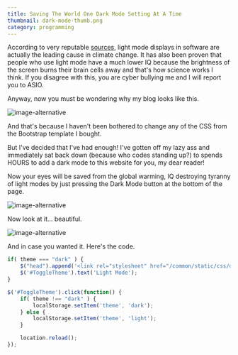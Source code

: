 ```yaml
---
title: Saving The World One Dark Mode Setting At A Time
thumbnail: dark-mode-thumb.png
category: programming
---
```


According to very reputable [sources](https://en.wikipedia.org/wiki/List_of_sauces), light mode displays in software are actually the leading cause in climate change. It has also been proven that people who use light mode have a much lower IQ because the brightness of the screen burns their brain cells away and that's how science works I think. If you disagree with this, you are cyber bullying me and I will report you to ASIO.

Anyway, now you must be wondering why my blog looks like this.

![image-alternative](https://cdn.halcyonnouveau.xyz/blog/img/dark-mode-no.png)

And that's because I haven't been bothered to change any of the CSS from the Bootstrap template I bought.

But I've decided that I've had enough! I've gotten off my lazy ass and immediately sat back down (because who codes standing up?) to spends HOURS to add a dark mode to this website for you, my dear reader!

Now your eyes will be saved from the global warming, IQ destroying tyranny of light modes by just pressing the Dark Mode button at the bottom of the page.

![image-alternative](https://cdn.halcyonnouveau.xyz/blog/img/dark-mode-button.png)

Now look at it... beautiful.

![image-alternative](https://cdn.halcyonnouveau.xyz/blog/img/dark-mode-yes.png)

And in case you wanted it. Here's the code.

```javascript
if( theme === "dark" ) {
    $("head").append('<link rel="stylesheet" href="/common/static/css/dark-override.css">');
    $('#ToggleTheme').text('Light Mode');
}

$('#ToggleTheme').click(function() {
    if( theme !== "dark" ) {
        localStorage.setItem('theme', 'dark');
    } else {
        localStorage.setItem('theme', 'light');
    }

    location.reload();
});
```
